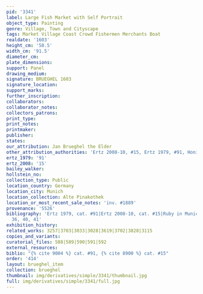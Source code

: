 ```yaml
---
pid: '3341'
label: Large Fish Market with Self Portrait
object_type: Painting
genre: Village, Town and Cityscape
tags: Market Village Coast Crowd Fishermen Merchants Boat
realdate: '1603'
height_cm: '58.5'
width_cm: '91.5'
diameter_cm: 
plate_dimensions: 
support: Panel
drawing_medium: 
signature: BRUEGHEL 1603
signature_location: 
support_marks: 
further_inscription: 
collaborators: 
collaborator_notes: 
collectors_patrons: 
print_type: 
print_notes: 
printmaker: 
publisher: 
states: 
our_attribution: Jan Brueghel the Elder
other_attribution_authorities: 'Ertz 2008-10, #15, Ertz 1979, #91, Honig database'
ertz_1979: '91'
ertz_2008: '15'
bailey_walker: 
hollstein_no: 
collection_type: Public
location_country: Germany
location_city: Munich
location_collection: Alte Pinakothek
location_or_most_recent_sale_notes: 'inv. #1889'
provenance: '5526'
bibliography: 'Ertz 1979, cat. #91|Ertz 2008-10, cat. #15|Ruby in Munich 2013, pp.
  36, 40, 41'
exhibition_history: 
related_works: 3257|3703|3033|3028|3619|3702|3828|3115
copies_and_variants: 
curatorial_files: 588|589|590|591|592
external_resources: 
biblio: "{% cite 9004 %} cat. #91, {% cite 8900 %} cat. #15"
order: '414'
layout: brueghel_item
collection: brueghel
thumbnail: img/derivatives/simple/3341/thumbnail.jpg
full: img/derivatives/simple/3341/full.jpg
---
```

